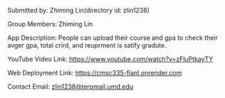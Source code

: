 Submitted by: Zhiming Lin(directory id: zlin1238)

Group Members: Zhiming Lin

App Description: People can upload their course and gpa to check their avger gpa, total crird, and reuprment is satify gradute.

YouTube Video Link: https://www.youtube.com/watch?v=zFluPtkayTY

Web Deployment Link: https://cmsc335-fianl.onrender.com 

Contact Email: zlin1238@terpmail.umd.edu